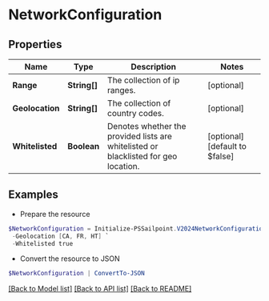 # NetworkConfiguration
## Properties

Name | Type | Description | Notes
------------ | ------------- | ------------- | -------------
**Range** | **String[]** | The collection of ip ranges. | [optional] 
**Geolocation** | **String[]** | The collection of country codes. | [optional] 
**Whitelisted** | **Boolean** | Denotes whether the provided lists are whitelisted or blacklisted for geo location. | [optional] [default to $false]

## Examples

- Prepare the resource
```powershell
$NetworkConfiguration = Initialize-PSSailpoint.V2024NetworkConfiguration  -Range [1.3.7.2, 255.255.255.252/30] `
 -Geolocation [CA, FR, HT] `
 -Whitelisted true
```

- Convert the resource to JSON
```powershell
$NetworkConfiguration | ConvertTo-JSON
```

[[Back to Model list]](../README.md#documentation-for-models) [[Back to API list]](../README.md#documentation-for-api-endpoints) [[Back to README]](../README.md)

